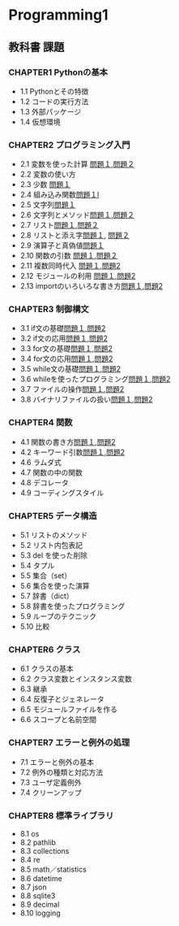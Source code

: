 # Programming1

## 教科書 課題

### CHAPTER1 Pythonの基本
* 1.1 Pythonとその特徴
* 1.2 コードの実行方法
* 1.3 外部パッケージ
* 1.4 仮想環境

### CHAPTER2 プログラミング入門
* 2.1 変数を使った計算 [問題１](CHAPTER02/Q2_1_1.py),[問題２]( CHAPTER02/q2_1_2.py)
* 2.2 変数の使い方 
* 2.3 少数 [問題１](CHAPTER02/Q2_3_1.py) 
* 2.4 組み込み関数[問題１l](CHAPTER02/Q2_4_1.py) 
* 2.5 文字列[問題１](CHAPTER02/Q2_5_2.py) 
* 2.6 文字列とメソッド[問題１](CHAPTER02/Q2_6_1.py),[問題２](CHAPTER02/Q2_6_2.py) 
* 2.7 リスト[問題１](CHAPTER02/Q2_7_1.py),[問題２](CHAPTER02/Q2_7_2.py) 
* 2.8 リストと添え字[問題１](CHAPTER02/Q2_8_1.py), [問題２](CHAPTER02/Q2_8_2.py) 
* 2.9 演算子と真偽値[問題１](CHAPTER02/Q2_9_1.py) 
* 2.10 関数の引数 [問題１](CHAPTER02/Q2_10_1.py),[問題２](CHAPTER02/Q2_10_2.py)
* 2.11 複数同時代入 [問題１](CHAPTER02/Q2_11_1.py),[問題2](CHAPTER02/Q2_11_2.py)
* 2.12 モジュールの利用 [問題１](CHAPTER02/Q2_12_1.py),[問題2](CHAPTER02/Q2_12_2.py)
* 2.13 importのいろいろな書き方[問題１](CHAPTER02/Q2_13_1.py),[問題2](CHAPTER02/Q2_13_2.py)

### CHAPTER3 制御構文
* 3.1 if文の基礎[問題１](CHAPTER03/Q3_1_1.py),[問題2](CHAPTER03/Q3_1_2.py)
* 3.2 if文の応用[問題１](CHAPTER03/Q3_2_1.py),[問題2](CHAPTER03/Q3_2_2.py)
* 3.3 for文の基礎[問題１](CHAPTER03/Q3_3_1.py),[問題2](CHAPTER03/Q3_3_2.py)
* 3.4 for文の応用[問題１](CHAPTER03/Q3_4_1.py),[問題2](CHAPTER03/Q3_4_2.py)
* 3.5 while文の基礎[問題１](CHAPTER03/Q3_5_1.py),[問題2](CHAPTER03/Q3_5_2.py)
* 3.6 whileを使ったプログラミング[問題１](CHAPTER03/Q3_6_1.py),[問題2](CHAPTER03/Q3_6_2.py)
* 3.7 ファイルの操作[問題１](CHAPTER03/Q3_7_1.py),[問題2](CHAPTER03/Q3_7_2.py)
* 3.8 バイナリファイルの扱い[問題１](CHAPTER03/Q3_8_1.py),[問題2](CHAPTER03/Q3_8_2.py)

### CHAPTER4 関数
* 4.1 関数の書き方[問題１](CHAPTER04/Q4_1_1.py),[問題2](CHAPTER04/Q4_1_2.py)
* 4.2 キーワード引数[問題１](CHAPTER04/Q4_2_1.py),[問題2](CHAPTER04/Q4_2_2.py)
* 4.6 ラムダ式
* 4.7 関数の中の関数
* 4.8 デコレータ
* 4.9 コーディングスタイル

### CHAPTER5 データ構造
* 5.1 リストのメソッド
* 5.2 リスト内包表記
* 5.3 del を使った削除
* 5.4 タプル
* 5.5 集合（set）
* 5.6 集合を使った演算
* 5.7 辞書（dict）
* 5.8 辞書を使ったプログラミング
* 5.9 ループのテクニック
* 5.10 比較

### CHAPTER6 クラス
* 6.1 クラスの基本
* 6.2 クラス変数とインスタンス変数
* 6.3 継承
* 6.4 反復子とジェネレータ
* 6.5 モジュールファイルを作る
* 6.6 スコープと名前空間

### CHAPTER7 エラーと例外の処理
* 7.1 エラーと例外の基本
* 7.2 例外の種類と対応方法
* 7.3 ユーザ定義例外
* 7.4 クリーンアップ

### CHAPTER8 標準ライブラリ
* 8.1 os
* 8.2 pathlib
* 8.3 collections
* 8.4 re
* 8.5 math／statistics
* 8.6 datetime
* 8.7 json
* 8.8 sqlite3
* 8.9 decimal
* 8.10 logging 
